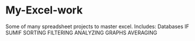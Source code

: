 # My-Excel-work
Some of many spreadsheet projects to master excel.
Includes:
Databases
IF
SUMIF
SORTING
FILTERING
ANALYZING
GRAPHS
AVERAGING
